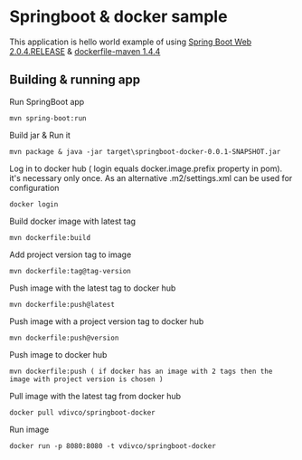 # Springboot & docker sample 

This application is hello world example of using [Spring Boot Web 2.0.4.RELEASE](https://github.com/spring-projects/spring-boot) & [dockerfile-maven 1.4.4](https://github.com/spotify/dockerfile-maven)

## Building & running app
Run SpringBoot app
```
mvn spring-boot:run
```
Build jar & Run it
```
mvn package & java -jar target\springboot-docker-0.0.1-SNAPSHOT.jar
```
Log in to docker hub ( login equals docker.image.prefix property in pom). it's necessary only once.
As an alternative .m2/settings.xml can be used for configuration 
```
docker login
```
Build docker image with latest tag
```
mvn dockerfile:build
```
Add project version tag to image 
```
mvn dockerfile:tag@tag-version
```
Push image with the latest tag to docker hub
```
mvn dockerfile:push@latest
```
Push image with a project version tag to docker hub
```
mvn dockerfile:push@version
```
Push image to docker hub
``` 
mvn dockerfile:push ( if docker has an image with 2 tags then the image with project version is chosen )
```
Pull image with the latest tag from docker hub
```
docker pull vdivco/springboot-docker
```
Run image
```
docker run -p 8080:8080 -t vdivco/springboot-docker
```